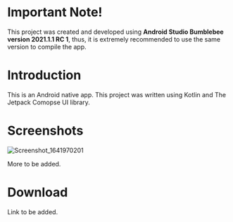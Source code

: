 # Important Note!
This project was created and developed using **Android Studio Bumblebee version 2021.1.1 RC 1**, thus, it is extremely recommended to use the same version to compile the app.

# Introduction
This is an Android native app.
This project was written using Kotlin and The Jetpack Comopse UI library. 

# Screenshots
![Screenshot_1641970201](https://user-images.githubusercontent.com/20232485/149078152-beea1062-e5c0-4f94-a3b1-75b1fb5ec537.png)

More to be added.

# Download
Link to be added.

